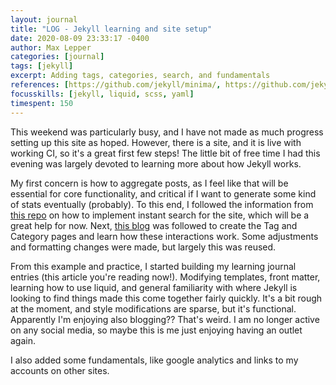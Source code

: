 ```yaml
---
layout: journal
title: "LOG - Jekyll learning and site setup"
date: 2020-08-09 23:33:17 -0400
author: Max Lepper
categories: [journal]
tags: [jekyll]
excerpt: Adding tags, categories, search, and fundamentals
references: [https://github.com/jekyll/minima/, https://github.com/jekyll/, https://jekyllrb.com/docs/, https://github.com/christian-fei/Simple-Jekyll-Search, https://codinfox.github.io/dev/2015/03/06/use-tags-and-categories-in-your-jekyll-based-github-pages/]
focusskills: [jekyll, liquid, scss, yaml]
timespent: 150
---
```


This weekend was particularly busy, and I have not made as much progress setting up this site as hoped. However, there is a site, and it is live with working CI, so it's a great first few steps! The little bit of free time I had this evening was largely devoted to learning more about how Jekyll works.

My first concern is how to aggregate posts, as I feel like that will be essential for core functionality, and critical if I want to generate some kind of stats eventually (probably). To this end, I followed the information from [this repo]({{page.references[3]}}) on how to implement instant search for the site, which will be a great help for now. Next, [this blog]({{page.references[4]}}) was followed to create the Tag and Category pages and learn how these interactions work. Some adjustments and formatting changes were made, but largely this was reused.

From this example and practice, I started building my learning journal entries (this article you're reading now!). Modifying templates, front matter, learning how to use liquid, and general familiarity with where Jekyll is looking to find things made this come together fairly quickly. It's a bit rough at the moment, and style modifications are sparse, but it's functional. Apparently I'm enjoying also blogging?? That's weird. I am no longer active on any social media, so maybe this is me just enjoying having an outlet again.

I also added some fundamentals, like google analytics and links to my accounts on other sites.